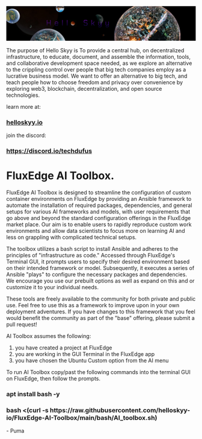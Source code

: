 <main>
	<img src="frame_002.jpg" alt="Logo">	

<p>The purpose of Hello Skyy is To provide a central hub, on decentralized infrastructure, to educate, document, and assemble the information, tools, and collaborative development space needed, as we explore an alternative to the crippling control over people that big tech companies employ as a lucrative business model. We want to offer an alternative to big tech, and teach people how to choose freedom and privacy over convenience by exploring web3, blockchain, decentralization, and open source technologies.</p>

<p>learn more at:</p>
<h3><a href="https://web.helloskyy.io">helloskyy.io</a></h3>
<p>join the discord:</p>
<h3><a href="https://discord.io/techdufus">https://discord.io/techdufus</a></h3>

<h1>FluxEdge AI Toolbox.</h1>

<p>FluxEdge AI Toolbox is designed to streamline the configuration of custom container environments on FluxEdge by providing an Ansible framework to automate the installation of required packages, dependencies, and general setups for various AI frameworks and models, with user requirements that go above and beyond the standard configuration offerings in the FluxEdge market place. Our aim is to enable users to rapidly reproduce custom work environments and allow data scientists to focus more on learning AI and less on grappling with complicated technical setups.</p>

<p>The toolbox utilizes a bash script to install Ansible and adheres to the principles of "infrastructure as code." Accessed through FluxEdge's Terminal GUI, it prompts users to specify their desired environment based on their intended framework or model. Subsequently, it executes a series of Ansible "plays" to configure the necessary packages and dependencies. We encourage you use our prebuilt options as well as expand on this and or customize it to your individual needs.</p>

<p>These tools are freely available to the community for both private and public use. Feel free to use this as a framework to improve upon in your own deployment adventures. If you have changes to this framework that you feel would benefit the community as part of the "base" offering, please submit a pull request!</p>

<p>AI Toolbox assumes the following:</p>

<ol>
  <li>you have created a project at FluxEdge</li>
  <li>you are working in the GUI Terminal in the FluxEdge app</li>
  <li>you have chosen the Ubuntu Custom option from the AI menu</li>
</ol>

<p> To run AI Toolbox copy/past the following commands into the terminal GUI on FluxEdge, then follow the prompts.</p>

<h3>apt install bash -y <h3>
<h3>bash <(curl -s https://raw.githubusercontent.com/helloskyy-io/FluxEdge-AI-Toolbox/main/bash/AI_toolbox.sh)
</h3>

<p> - Puma <p>

</main>
